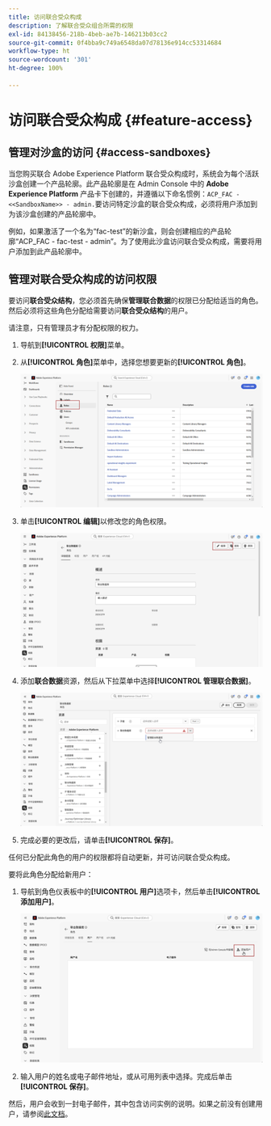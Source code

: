 ```yaml
---
title: 访问联合受众构成
description: 了解联合受众组合所需的权限
exl-id: 84138456-218b-4beb-ae7b-146213b03cc2
source-git-commit: 0f4bba9c749a6548da07d78136e914cc53314684
workflow-type: ht
source-wordcount: '301'
ht-degree: 100%

---
```


# 访问联合受众构成 {#feature-access}

## 管理对沙盒的访问 {#access-sandboxes}

当您购买联合 Adobe Experience Platform 联合受众构成时，系统会为每个活跃沙盒创建一个产品轮廓。此产品轮廓是在 Admin Console 中的 **Adobe Experience Platform** 产品卡下创建的，并遵循以下命名惯例：`ACP_FAC - <<SandboxName>> - admin.`要访问特定沙盒的联合受众构成，必须将用户添加到为该沙盒创建的产品轮廓中。

例如，如果激活了一个名为“fac-test”的新沙盒，则会创建相应的产品轮廓“ACP_FAC - fac-test - admin”。为了使用此沙盒访问联合受众构成，需要将用户添加到此产品轮廓中。

## 管理对联合受众构成的访问权限

要访问&#x200B;**联合受众结构**，您必须首先确保&#x200B;**管理联合数据**&#x200B;的权限已分配给适当的角色。然后必须将这些角色分配给需要访问&#x200B;**联合受众结构**&#x200B;的用户。

请注意，只有管理员才有分配权限的权力。

1. 导航到&#x200B;**[!UICONTROL 权限]**&#x200B;菜单。

1. 从&#x200B;**[!UICONTROL 角色]**&#x200B;菜单中，选择您想要更新的&#x200B;**[!UICONTROL 角色]**。

   ![](assets/access_fda_1.png)

1. 单击&#x200B;**[!UICONTROL 编辑]**&#x200B;以修改您的角色权限。

   ![](assets/access_fda_2.png)

1. 添加&#x200B;**联合数据**&#x200B;资源，然后从下拉菜单中选择&#x200B;**[!UICONTROL 管理联合数据]**。

   ![](assets/access_fda_3.png)

1. 完成必要的更改后，请单击&#x200B;**[!UICONTROL 保存]**。

任何已分配此角色的用户的权限都将自动更新，并可访问联合受众构成。

要将此角色分配给新用户：

1. 导航到角色仪表板中的&#x200B;**[!UICONTROL 用户]**&#x200B;选项卡，然后单击&#x200B;**[!UICONTROL 添加用户]**。

   ![](assets/access_fda_4.png)

1. 输入用户的姓名或电子邮件地址，或从可用列表中选择。完成后单击&#x200B;**[!UICONTROL 保存]**。

然后，用户会收到一封电子邮件，其中包含访问实例的说明。如果之前没有创建用户，请参阅[此文档](https://experienceleague.adobe.com/zh-hans/docs/experience-platform/access-control/abac/permissions-ui/users)。
